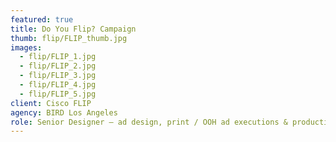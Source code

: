 ```yaml
---
featured: true
title: Do You Flip? Campaign
thumb: flip/FLIP_thumb.jpg
images:
  - flip/FLIP_1.jpg
  - flip/FLIP_2.jpg
  - flip/FLIP_3.jpg
  - flip/FLIP_4.jpg
  - flip/FLIP_5.jpg
client: Cisco FLIP
agency: BIRD Los Angeles
role: Senior Designer – ad design, print / OOH ad executions & productions, online banner ads & landing page designs
---
```

